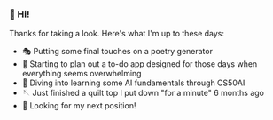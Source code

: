 ### 👋 Hi!

Thanks for taking a look. Here's what I'm up to these days:

- 🎭 Putting some final touches on a poetry generator
- 🐝 Starting to plan out a to-do app designed for those days when everything seems overwhelming
- 🤖 Diving into learning some AI fundamentals through CS50AI
- 🪡 Just finished a quilt top I put down "for a minute" 6 months ago
- 🌸 Looking for my next position!
